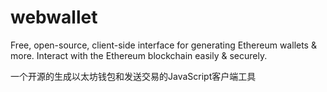 # webwallet
Free, open-source, client-side interface for generating Ethereum wallets &amp; more. Interact with the Ethereum blockchain easily &amp; securely. 

一个开源的生成以太坊钱包和发送交易的JavaScript客户端工具

